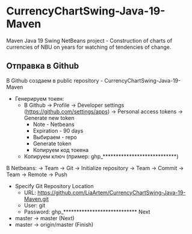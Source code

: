 # CurrencyChartSwing-Java-19-Maven
Maven Java 19 Swing NetBeans project - Construction of charts of currencies of NBU on years for watching of tendencies of change.

Отправка в Github
---------------------------------------------------------------------------------

В Github создаем в public repository - CurrencyChartSwing-Java-19-Maven
- Генерируем токен:
  - В Github -> Profile -> Developer settings (https://github.com/settings/apps) -> Personal access tokens -> Generate new token
    - Note - Netbeans
    - Expiration - 90 days
    - Выбираем - repo
    - Generate token
    - Копируем код токена
  - Копируем ключ (пример: ghp_****************************)

В Netbeans:
-> Team -> Git -> Initialize repository
-> Team -> Commit
-> Team -> Remote -> Push
   - Specify Git Repository Location
     - URL: https://github.com/LiaArtem/CurrencyChartSwing-Java-19-Maven.git
     - User: git
     - Password: ghp_****************************
   Next
   - master -> master  (Next)
   - master -> origin/master  (Finish)
